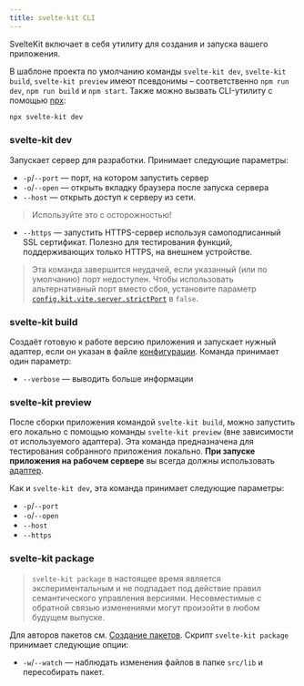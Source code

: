 ```yaml
---
title: svelte-kit CLI
---
```


SvelteKit включает в себя утилиту для создания и запуска вашего приложения.

В шаблоне проекта по умолчанию команды `svelte-kit dev`, `svelte-kit build`, `svelte-kit preview` имеют псевдонимы – соответственно `npm run dev`, `npm run build` и `npm start`. Также можно вызвать CLI-утилиту с помощью [npx](https://www.npmjs.com/package/npx):

```bash
npx svelte-kit dev
```

### svelte-kit dev

Запускает сервер для разработки. Принимает следующие параметры:

- `-p`/`--port` — порт, на котором запустить сервер
- `-o`/`--open` — открыть вкладку браузера после запуска сервера
- `--host` — открыть доступ к серверу из сети.
> Используйте это с осторожностью!
- `--https` — запустить HTTPS-сервер используя самоподписанный SSL сертификат. Полезно для тестирования функций, поддерживающих только HTTPS, на внешнем устройстве.

> Эта команда завершится неудачей, если указанный (или по умолчанию) порт недоступен. Чтобы использовать альтернативный порт вместо сбоя, установите параметр [`config.kit.vite.server.strictPort`](/docs#konfiguracziya-vite) в `false`.

### svelte-kit build

Создаёт готовую к работе версию приложения и запускает нужный адаптер, если он указан в файле [конфигурации](#konfiguracziya). Команда принимает один параметр:

- `--verbose` — выводить больше информации

### svelte-kit preview

После сборки приложения командой `svelte-kit build`, можно запустить его локально с помощью команды `svelte-kit preview` (вне зависимости от используемого адаптера). Эта команда предназначена для тестирования собранного приложения локально. **При запуске приложения на рабочем сервере** вы всегда должны использовать [адаптер](#adaptery).

Как и `svelte-kit dev`, эта команда принимает следующие параметры:

- `-p`/`--port`
- `-o`/`--open`
- `--host`
- `--https`

### svelte-kit package

> `svelte-kit package` в настоящее время является экспериментальным и не подпадает под действие правил семантического управления версиями. Несовместимые с обратной связью изменениями могут произойти в любом будущем выпуске.

Для авторов пакетов см. [Создание пакетов](#sozdanie-paketov). Скрипт `svelte-kit package` принимает следующие опции:

- `-w`/`--watch` — наблюдать изменения файлов в папке `src/lib` и пересобирать пакет.